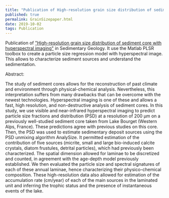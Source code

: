 ```yaml
---
title: "Publication of High-resolution grain size distribution of sediment core with hyperspectral imaging"
published: true
permalink: GrainSizepaper.html
date: 2019-10-02
tags: Publication
---
```


Publication of <a href="https://www.sciencedirect.com/science/article/abs/pii/S0037073819301861">"High-resolution grain size distribution of sediment core with hyperspectral imaging"</a> in Sedimentary Geology. It use the Matlab PLSR toolbox to create a particle size regression model with hyperspectral image. This allows to characterize sediment sources and understand the sedimentation.

Abstract:

The study of sediment cores allows for the reconstruction of past climate and environment through physical-chemical analysis. Nevertheless, this interpretation suffers from many drawbacks that can be overcome with the newest technologies. Hyperspectral imaging is one of these and allows a fast, high resolution, and non-destructive analysis of sediment cores. In this study, we use visible and near-infrared hyperspectral imaging to predict particle size fractions and distribution (PSD) at a resolution of 200 μm on a previously well-studied sediment core taken from Lake Bourget (Western Alps, France). These predictions agree with previous studies on this core. Then, the PSD was used to estimate sedimentary deposit sources using the PSD unmixing algorithm AnalySize. It permitted estimation of the contribution of five sources (micrite, small and large bio-induced calcite crystals, diatom frustules, detrital particles), which had previously been characterized. The spatial dimension allowed for laminae to be discretized and counted, in agreement with the age-depth model previously established. We then evaluated the particle size and spectral signatures of each of these annual laminae, hence characterizing their physico-chemical composition. These high-resolution data also allowed for estimation of the accumulation rate (cm/year) of each of the main sources in the laminated unit and inferring the trophic status and the presence of instantaneous events of the lake.